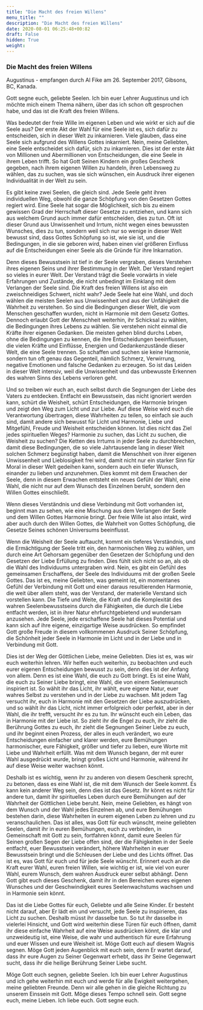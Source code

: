 ```yaml
---
title: "Die Macht des freien Willens"
menu_title: ""
description: "Die Macht des freien Willens"
date: 2020-08-01 06:25:48+00:82
draft: False
hidden: True
weight:
---
```

### Die Macht des freien Willens

Augustinus - empfangen durch Al Fike am 26. September 2017, Gibsons, BC, Kanada.

Gott segne euch, geliebte Seelen. Ich bin euer Lehrer Augustinus und ich möchte mich einem Thema nähern, über das ich schon oft gesprochen habe, und das ist die Kraft des freien Willens.

Was bedeutet der freie Wille im eigenen Leben und wie wirkt er sich auf die Seele aus? Der erste Akt der Wahl für eine Seele ist es, sich dafür zu entscheiden, sich in dieser Welt zu inkarnieren. Viele glauben, dass eine Seele sich aufgrund des Willens Gottes inkarniert. Nein, meine Geliebten, eine Seele entscheidet sich dafür, sich zu inkarnieren. Dies ist der erste Akt von Millionen und Abermillionen von Entscheidungen, die eine Seele in ihrem Leben trifft. So hat Gott Seinen Kindern ein großes Geschenk gegeben, nach ihrem eigenen Willen zu handeln, ihren Lebensweg zu wählen, das zu suchen, was sie sich wünschen, ein Ausdruck ihrer eigenen Individualität in der Welt zu sein.

Es gibt keine zwei Seelen, die gleich sind. Jede Seele geht ihren individuellen Weg, obwohl die ganze Schöpfung von den Gesetzen Gottes regiert wird. Eine Seele hat sogar die Möglichkeit, sich bis zu einem gewissen Grad der Herrschaft dieser Gesetze zu entziehen, und kann sich aus welchem Grund auch immer dafür entscheiden, dies zu tun. Oft ist dieser Grund aus Unwissenheit und Irrtum, nicht wegen eines bewussten Wunsches, dies zu tun, sondern weil sich nur so wenige in dieser Welt bewusst sind, dass Gottes Schöpfung so ist, wie sie ist, und die Bedingungen, in die sie geboren wird, haben einen viel größeren Einfluss auf die Entscheidungen einer Seele als die Gründe für ihre Inkarnation.

Denn dieses Bewusstsein ist tief in der Seele vergraben, dieses Verstehen ihres eigenen Seins und ihrer Bestimmung in der Welt. Der Verstand regiert so vieles in eurer Welt. Der Verstand trägt die Seele vorwärts in viele Erfahrungen und Zustände, die nicht unbedingt im Einklang mit dem Verlangen der Seele sind. Die Kraft des freien Willens ist also ein zweischneidiges Schwert, nicht wahr? Jede Seele hat eine Wahl, und doch wählen die meisten Seelen aus Unwissenheit und aus der Unfähigkeit die Wahrheit zu verstehen. So sind die Bedingungen dieser Welt, die vom Menschen geschaffen wurden, nicht in Harmonie mit dem Gesetz Gottes. Dennoch erlaubt Gott der Menschheit weiterhin, ihr Schicksal zu wählen, die Bedingungen ihres Lebens zu wählen. Sie verstehen nicht einmal die Kräfte ihrer eigenen Gedanken. Die meisten gehen blind durchs Leben, ohne die Bedingungen zu kennen, die ihre Entscheidungen beeinflussen, die vielen Kräfte und Einflüsse, Energien und Gedankenzustände dieser Welt, die eine Seele trennen. So schaffen und suchen sie keine Harmonie, sondern tun oft genau das Gegenteil, nämlich Schmerz, Verwirrung, negative Emotionen und falsche Gedanken zu erzeugen. So ist das Leiden in dieser Welt intensiv, weil die Unwissenheit und das unbewusste Erkennen des wahren Sinns des Lebens verloren geht.

Und so treiben wir euch an, euch selbst durch die Segnungen der Liebe des Vaters zu entdecken. Entfacht ein Bewusstsein, das nicht ignoriert werden kann, schürt die Weisheit, schürt Entscheidungen, die Harmonie bringen und zeigt den Weg zum Licht und zur Liebe. Auf diese Weise wird euch die Verantwortung übertragen, diese Wahrheiten zu teilen, so einfach sie auch sind, damit andere sich bewusst für Licht und Harmonie, Liebe und Mitgefühl, Freude und Weisheit entscheiden können.
Ist dies nicht das Ziel jedes spirituellen Weges? Harmonie zu suchen, das Licht zu suchen, die Weisheit zu suchen? Die Ketten des Irrtums in jeder Seele zu durchbrechen, damit diese Bedingungen, die so viele Jahrtausende lang in dieser Welt solchen Schmerz begünstigt haben, damit die Menschheit von ihrer eigenen Unwissenheit und Lieblosigkeit frei wird, damit nicht nur ein starker Sinn für Moral in dieser Welt gedeihen kann, sondern auch ein tiefer Wunsch, einander zu lieben und anzunehmen. Dies kommt mit dem Erwachen der Seele, denn in diesem Erwachen entsteht ein neues Gefühl der Wahl, eine Wahl, die nicht nur auf dem Wunsch des Einzelnen beruht, sondern den Willen Gottes einschließt.

Wenn dieses Verständnis und diese Verbindung mit Gott vorhanden ist, beginnt man zu sehen, wie eine Mischung aus dem Verlangen der Seele und dem Willen Gottes Harmonie bringt. Der freie Wille ist also intakt, wird aber auch durch den Willen Gottes, die Wahrheit von Gottes Schöpfung, die Gesetze Seines schönen Universums beeinflusst.

Wenn die Weisheit der Seele auftaucht, kommt ein tieferes Verständnis, und die Ermächtigung der Seele tritt ein, den harmonischen Weg zu wählen, um durch eine Art Gehorsam gegenüber den Gesetzen der Schöpfung und den Gesetzen der Liebe Erfüllung zu finden. Dies fühlt sich nicht so an, als ob die Wahl des Individuums untergraben wird. Nein, es gibt ein Gefühl des gemeinsamen Erschaffens, der Seele des Individuums mit der großen Seele Gottes. Das ist es, meine Geliebten, was gemeint ist, ein momentanes Gefühl der Verbindung mit Gott und einer daraus resultierenden Harmonie, die weit über allem steht, was der Verstand, der materielle Verstand sich vorstellen kann. Die Tiefe und Weite, die Kraft und die Komplexität des wahren Seelenbewusstseins durch die Fähigkeiten, die durch die Liebe entfacht werden, ist in ihrer Natur ehrfurchtgebietend und wundersam anzusehen. Jede Seele, jede erschaffene Seele hat dieses Potential und kann sich auf ihre eigene, einzigartige Weise ausdrücken. So empfindet Gott große Freude in diesem vollkommenen Ausdruck Seiner Schöpfung, die Schönheit jeder Seele in Harmonie im Licht und in der Liebe und in Verbindung mit Gott.

Dies ist der Weg der Göttlichen Liebe, meine Geliebten. Dies ist es, was wir euch weiterhin lehren. Wir helfen euch weiterhin, zu beobachten und euch eurer eigenen Entscheidungen bewusst zu sein, denn dies ist der Anfang von allem. Denn es ist eine Wahl, die euch zu Gott bringt. Es ist eine Wahl, die euch zu Seiner Liebe bringt, eine Wahl, die von einem Seelenwunsch inspiriert ist. So wählt ihr das Licht, ihr wählt, eure eigene Natur, euer wahres Selbst zu verstehen und in der Liebe zu wachsen. Mit jedem Tag versucht ihr, euch in Harmonie mit den Gesetzen der Liebe auszudrücken, und so wählt ihr das Licht, nicht immer erfolgreich oder perfekt, aber in der Wahl, die ihr trefft, versucht ihr es zu tun. Ihr wünscht euch ein Leben, das in Harmonie mit der Liebe ist. So zieht ihr die Engel zu euch, ihr zieht die Berührung Gottes zu euch, ihr zieht die Segnungen Seiner Liebe zu euch, und ihr beginnt einen Prozess, der alles in euch verändert, wo eure Entscheidungen einfacher und klarer werden, eure Bemühungen harmonischer, eure Fähigkeit, größer und tiefer zu lieben, eure Worte mit Liebe und Wahrheit erfüllt. Was mit dem Wunsch begann, der mit eurer Wahl ausgedrückt wurde, bringt großes Licht und Harmonie, während ihr auf diese Weise weiter wachsen könnt.  

Deshalb ist es wichtig, wenn ihr zu anderen von diesem Geschenk sprecht, zu betonen, dass es eine Wahl ist, die mit dem Wunsch der Seele kommt. Es kann kein anderer Weg sein, denn dies ist das Gesetz. Ihr könnt es nicht für andere tun, damit ihr spirituelles Leben durch eure Bemühungen auf der Wahrheit der Göttlichen Liebe beruht. Nein, meine Geliebten, es hängt von dem Wunsch und der Wahl jedes Einzelnen ab, und eure Bemühungen bestehen darin, diese Wahrheiten in eurem eigenen Leben zu lehren und zu veranschaulichen. Das ist alles, was Gott für euch wünscht, meine geliebten Seelen, damit ihr in euren Bemühungen, euch zu verbinden, in Gemeinschaft mit Gott zu sein, fortfahren könnt, damit eure Seelen für Seinen großen Segen der Liebe offen sind, der die Fähigkeiten in der Seele entfacht, euer Bewusstsein verändert, höhere Wahrheiten in euer Bewusstsein bringt und die Schleusen der Liebe und des Lichts öffnet. Das ist es, was Gott für euch und für jede Seele wünscht. Erinnert euch an die Kraft eurer Wahl, euren freien Willen, wie wichtig er ist, wie viel von eurer Wahl, eurem Wunsch, dem wahren Ausdruck eurer selbst abhängt. Denn Gott gibt euch dieses Geschenk, damit ihr in den Bereichen eures eigenen Wunsches und der Geschwindigkeit eures Seelenwachstums wachsen und in Harmonie sein könnt.

Das ist die Liebe Gottes für euch, Geliebte und alle Seine Kinder. Er besteht nicht darauf, aber Er lädt ein und versucht, jede Seele zu inspirieren, das Licht zu suchen. Deshalb müsst ihr dasselbe tun. So tut ihr dasselbe in vielerlei Hinsicht, und Gott wird weiterhin diese Türen für euch öffnen, damit ihr diese einfache Wahrheit auf eine Weise ausdrücken könnt, die klar und unzweideutig ist, eine Weise, die wahr und authentisch für eure Erfahrung und euer Wissen und eure Weisheit ist. Möge Gott euch auf diesem Wagnis segnen. Möge Gott jeden Augenblick mit euch sein, denn Er wartet darauf, dass ihr eure Augen zu Seiner Gegenwart erhebt, dass ihr Seine Gegenwart sucht, dass ihr die heilige Berührung Seiner Liebe sucht.

Möge Gott euch segnen, geliebte Seelen. Ich bin euer Lehrer Augustinus und ich gehe weiterhin mit euch und werde für alle Ewigkeit weitergehen, meine geliebten Freunde. Denn wir alle gehen in die gleiche Richtung zu unserem Einssein mit Gott.
 Möge dieses Tempo schnell sein. Gott segne euch, meine Lieben. Ich liebe euch. Gott segne euch. 
